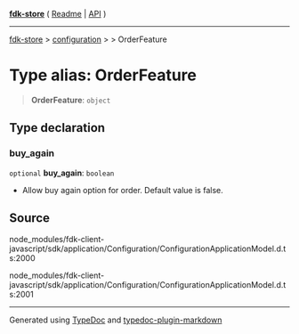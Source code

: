[**fdk-store**](../../../README.md) ( [Readme](../../../README.md) \| [API](../../../API.md) )

---

[fdk-store](../../../API.md) > [configuration](../../README.md) > [<internal>](../README.md) > OrderFeature

# Type alias: OrderFeature

> **OrderFeature**: `object`

## Type declaration

### buy_again

`optional` **buy_again**: `boolean`

- Allow buy again option for order. Default
  value is false.

## Source

node_modules/fdk-client-javascript/sdk/application/Configuration/ConfigurationApplicationModel.d.ts:2000

node_modules/fdk-client-javascript/sdk/application/Configuration/ConfigurationApplicationModel.d.ts:2001

---

Generated using [TypeDoc](https://typedoc.org/) and [typedoc-plugin-markdown](https://www.npmjs.com/package/typedoc-plugin-markdown)
